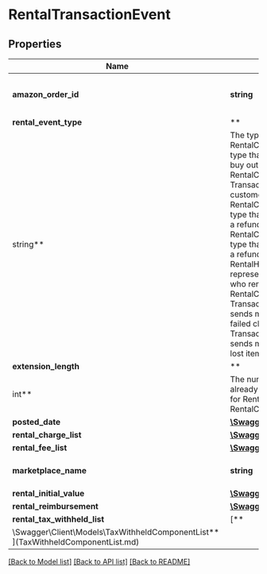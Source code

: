 # RentalTransactionEvent

## Properties

Name | Type | Description | Notes
------------ | ------------- | ------------- | -------------
**amazon_order_id** | **string** | An Amazon-defined identifier for an order. | [optional]
**rental_event_type** | **
string** | The type of rental event. Possible values:  * RentalCustomerPayment-Buyout - Transaction type that represents when the customer wants to buy out a rented item.  * RentalCustomerPayment-Extension - Transaction type that represents when the customer wants to extend the rental period.  * RentalCustomerRefund-Buyout - Transaction type that represents when the customer requests a refund for the buyout of the rented item.  * RentalCustomerRefund-Extension - Transaction type that represents when the customer requests a refund over the extension on the rented item.  * RentalHandlingFee - Transaction type that represents the fee that Amazon charges sellers who rent through Amazon.  * RentalChargeFailureReimbursement - Transaction type that represents when Amazon sends money to the seller to compensate for a failed charge.  * RentalLostItemReimbursement - Transaction type that represents when Amazon sends money to the seller to compensate for a lost item. | [optional]
**extension_length** | **
int** | The number of days that the buyer extended an already rented item. This value is only returned for RentalCustomerPayment-Extension and RentalCustomerRefund-Extension events. | [optional]
**posted_date** | [**\Swagger\Client\Models\\DateTime**](\DateTime.md) |  | [optional]
**rental_charge_list** | [**\Swagger\Client\Models\ChargeComponentList**](ChargeComponentList.md) |  | [optional]
**rental_fee_list** | [**\Swagger\Client\Models\FeeComponentList**](FeeComponentList.md) |  | [optional]
**marketplace_name** | **string** | The name of the marketplace. | [optional]
**rental_initial_value** | [**\Swagger\Client\Models\Currency**](Currency.md) |  | [optional]
**rental_reimbursement** | [**\Swagger\Client\Models\Currency**](Currency.md) |  | [optional]
**rental_tax_withheld_list** | [**
\Swagger\Client\Models\TaxWithheldComponentList**](TaxWithheldComponentList.md) |  | [optional]

[[Back to Model list]](../../README.md#documentation-for-models) [[Back to API list]](../../README.md#documentation-for-api-endpoints) [[Back to README]](../../README.md)


